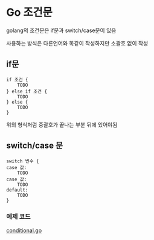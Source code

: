 # Go 조건문
golang의 조건문은 if문과 switch/case문이 있음

사용하는 방식은 다른언어와 똑같이 작성하지만 소괄호 없이 작성
## if문
```
if 조건 {
    TODO
} else if 조건 {
    TODO
} else {
    TODO
}
```
위의 형식처럼 중괄호가 끝나는 부분 뒤에 있어야됨
## switch/case 문
```
switch 변수 {
case 값:
    TODO
case 값:
    TODO
default:
    TODO
}
```

### 예제 코드
[conditional.go](./main/conditional.go)